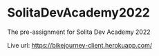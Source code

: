 # SolitaDevAcademy2022
The pre-assignment for Solita Dev Academy 2022

Live url: https://bikejourney-client.herokuapp.com/
